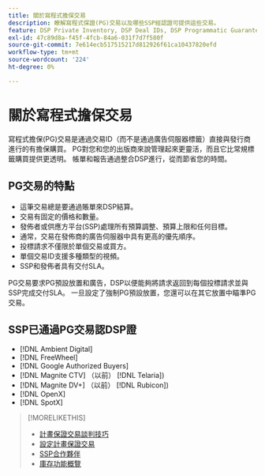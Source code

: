 ```yaml
---
title: 關於寫程式擔保交易
description: 瞭解寫程式保證(PG)交易以及哪些SSP經認證可提供這些交易。
feature: DSP Private Inventory, DSP Deal IDs, DSP Programmatic Guaranteed Deals
exl-id: 47c89d8a-f45f-4fcb-84a6-031f7d7f580f
source-git-commit: 7e614ecb517515217d812926f61ca10437820efd
workflow-type: tm+mt
source-wordcount: '224'
ht-degree: 0%

---
```


# 關於寫程式擔保交易

寫程式擔保(PG)交易是通過交易ID（而不是通過廣告伺服器標籤）直接與發行商進行的有擔保購買。 PG對您和您的出版商來說管理起來更靈活，而且它比常規標籤購買提供更透明。 帳單和報告通過整合DSP進行，從而節省您的時間。

## PG交易的特點

* 這筆交易總是要通過賬單來DSP結算。
* 交易有固定的價格和數量。
* 發佈者或供應方平台(SSP)處理所有預算調整、預算上限和任何目標。
* 通常，交易在發佈商的廣告伺服器中具有更高的優先順序。
* 投標請求不僅限於單個交易或買方。
* 單個交易ID支援多種類型的視頻。
* SSP和發佈者具有交付SLA。

PG交易要求PG預設放置和廣告，DSP以便能夠將請求返回到每個投標請求並與SSP完成交付SLA。 一旦設定了強制PG預設放置，您還可以在其它放置中瞄準PG交易。

## SSP已通過PG交易認DSP證

* [!DNL Ambient Digital]
* [!DNL FreeWheel]
* [!DNL Google Authorized Buyers]
* [!DNL Magnite CTV] （以前） [!DNL Telaria])
* [!DNL Magnite DV+] （以前） [!DNL Rubicon])
* [!DNL OpenX]
* [!DNL SpotX]

>[!MORELIKETHIS]
>
>* [計畫保證交易談判技巧](/help/dsp/inventory/programmatic-guaranteed-tips.md)
>* [設定計畫保證交易](programmatic-guaranteed-set-up.md)
>* [SSP合作夥伴](ssp-partners.md)
>* [庫存功能概覽](inventory-overview.md)

